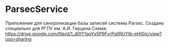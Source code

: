 # ParsecService
Приложение для синхронизации базы записей системы Parsec. Создано специально для РГПУ им. А.И. Герцена
Схема: https://drive.google.com/file/d/1_d0IY1goYx5P9FvrPstIRUYtb-eHlGjc/view?usp=sharing
